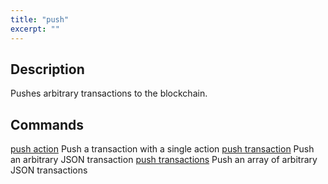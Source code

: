 ```yaml
---
title: "push"
excerpt: ""
---
```

## Description
Pushes arbitrary transactions to the blockchain.
## Commands
[push action](ref:cleos-push-action)  Push a transaction with a single action
[push transaction](ref:cleos-push-transaction-1) Push an arbitrary JSON transaction
[push transactions](ref:cleos-push-transactions-2) Push an array of arbitrary JSON transactions